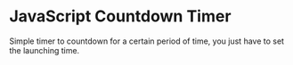 # JavaScript Countdown Timer
Simple timer to countdown for a certain period of time, you just have to set the launching time.
